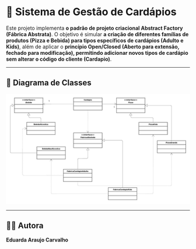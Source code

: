 # 🍔 Sistema de Gestão de Cardápios

Este projeto implementa **o padrão de projeto criacional Abstract Factory (Fábrica Abstrata)**.
O objetivo é simular **a criação de diferentes famílias de produtos (Pizza e Bebida) para tipos específicos de cardápios (Adulto e Kids)**, além de aplicar o **princípio Open/Closed (Aberto para extensão, fechado para modificação), permitindo adicionar novos tipos de cardápio sem alterar o código do cliente (Cardapio)**.

---
## 📌 Diagrama de Classes

![Diagrama UML](diagrama_de_classes.jpeg)

---

## 👩‍💻 Autora

**Eduarda Araujo Carvalho** 
